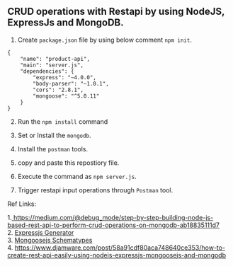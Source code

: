 ## CRUD operations with Restapi by using NodeJS, ExpressJs and MongoDB.

1. Create `package.json` file by using below comment `npm init`.
```
{
    "name": "product-api",
    "main": "server.js",
    "dependencies": {
        "express": "~4.0.0",
        "body-parser": "~1.0.1",
        "cors": "2.8.1",
        "mongoose": "^5.0.11"
    }
}
```
2. Run the `npm install` command

3. Set or Install the `mongodb`.

4. Install the `postman` tools.

5. copy and paste this repostiory file.

6. Execute the command as `npm server.js`.

7. Trigger restapi input operations through `Postman` tool.

Ref Links:

1.<a href="https://medium.com/@debug_mode/step-by-step-building-node-js-based-rest-api-to-perform-crud-operations-on-mongodb-ab18835111d7">
https://medium.com/@debug_mode/step-by-step-building-node-js-based-rest-api-to-perform-crud-operations-on-mongodb-ab18835111d7</a><br>
2. <a href="https://expressjs.com/en/starter/generator.html">Expressjs Generator</a><br>
3. <a href="http://mongoosejs.com/docs/schematypes.html">Mongoosejs Schematypes</a><br>
4. <a href="https://www.djamware.com/post/58a91cdf80aca748640ce353/how-to-create-rest-api-easily-using-nodejs-expressjs-mongoosejs-and-mongodb">https://www.djamware.com/post/58a91cdf80aca748640ce353/how-to-create-rest-api-easily-using-nodejs-expressjs-mongoosejs-and-mongodb</a>
